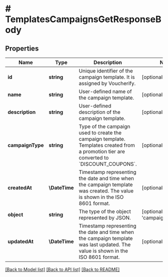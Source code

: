 # # TemplatesCampaignsGetResponseBody

## Properties

Name | Type | Description | Notes
------------ | ------------- | ------------- | -------------
**id** | **string** | Unique identifier of the campaign template. It is assigned by Voucherify. | [optional]
**name** | **string** | User-defined name of the campaign template. | [optional]
**description** | **string** | User-defined description of the campaign template. | [optional]
**campaignType** | **string** | Type of the campaign used to create the campaign template. Templates created from a promotion tier are converted to &#x60;DISCOUNT_COUPONS&#x60;. | [optional]
**createdAt** | **\DateTime** | Timestamp representing the date and time when the campaign template was created. The value is shown in the ISO 8601 format. | [optional]
**object** | **string** | The type of the object represented by JSON. | [optional] [default to 'campaign_template']
**updatedAt** | **\DateTime** | Timestamp representing the date and time when the campaign template was last updated. The value is shown in the ISO 8601 format. | [optional]

[[Back to Model list]](../../README.md#models) [[Back to API list]](../../README.md#endpoints) [[Back to README]](../../README.md)
